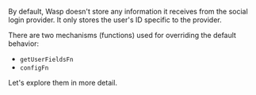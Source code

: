 By default, Wasp doesn't store any information it receives from the social login provider. It only stores the user's ID specific to the provider.

There are two mechanisms (functions) used for overriding the default behavior:

- `getUserFieldsFn`
- `configFn`

Let's explore them in more detail.

<!-- This snippet is used in google.md and github.md -->
